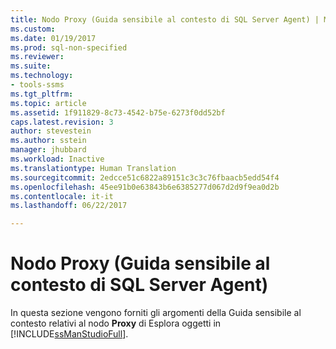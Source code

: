 ```yaml
---
title: Nodo Proxy (Guida sensibile al contesto di SQL Server Agent) | Microsoft Docs
ms.custom: 
ms.date: 01/19/2017
ms.prod: sql-non-specified
ms.reviewer: 
ms.suite: 
ms.technology:
- tools-ssms
ms.tgt_pltfrm: 
ms.topic: article
ms.assetid: 1f911829-8c73-4542-b75e-6273f0dd52bf
caps.latest.revision: 3
author: stevestein
ms.author: sstein
manager: jhubbard
ms.workload: Inactive
ms.translationtype: Human Translation
ms.sourcegitcommit: 2edcce51c6822a89151c3c3c76fbaacb5edd54f4
ms.openlocfilehash: 45ee91b0e63843b6e6385277d067d2d9f9ea0d2b
ms.contentlocale: it-it
ms.lasthandoff: 06/22/2017

---
```

# <a name="proxies-node-sql-server-agent-f1-help"></a>Nodo Proxy (Guida sensibile al contesto di SQL Server Agent)
In questa sezione vengono forniti gli argomenti della Guida sensibile al contesto relativi al nodo **Proxy** di Esplora oggetti in [!INCLUDE[ssManStudioFull](../../includes/ssmanstudiofull_md.md)].  
  

